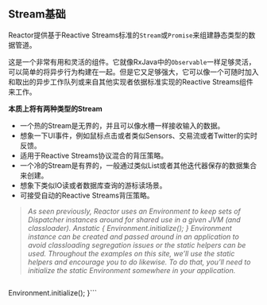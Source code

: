 
## Stream基础

Reactor提供基于Reactive Streams标准的`Stream`或`Promise`来组建静态类型的数据管道。

这是一个非常有用和灵活的组件。它就像RxJava中的`Observable`一样足够灵活，可以简单的将异步行为构建在一起。但是它又足够强大，它可以像一个可随时加入和取出的异步工作队列或来自其他实现者依据标准实现的Reactive Streams组件来工作。

**本质上将有两种类型的Stream**

* 一个热的Stream是无界的，并且可以像水槽一样接收输入的数据。
 * 想象一下UI事件，例如鼠标点击或者类似Sensors、交易流或者Twitter的实时反馈。
 * 适用于Reactive Streams协议混合的背压策略。
* 一个冷的Stream是有界的，一般通过类似List或者其他迭代器保存的数据集合来创建。
 * 想象下类似IO读或者数据库查询的游标读场景。
 * 可接受自动的Reactive Streams背压策略。

> *As seen previously, Reactor uses an Environment to keep sets of Dispatcher instances around for shared use in a given JVM (and classloader). Anstatic {
  Environment.initialize();
} Environment instance can be created and passed around in an application to avoid classloading segregation issues or the static helpers can be used. Throughout the examples on this site, we’ll use the static helpers and encourage you to do likewise. To do that, you’ll need to initialize the static Environment somewhere in your application.*

> ```static {
  Environment.initialize();
}```